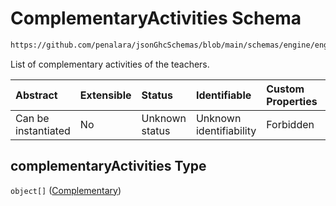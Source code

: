# ComplementaryActivities Schema

```txt
https://github.com/penalara/jsonGhcSchemas/blob/main/schemas/engine/engineSpecification.schema.json#/properties/complementaryActivities
```

List of complementary activities of the teachers.

| Abstract            | Extensible | Status         | Identifiable            | Custom Properties | Additional Properties | Access Restrictions | Defined In                                                                                               |
| :------------------ | :--------- | :------------- | :---------------------- | :---------------- | :-------------------- | :------------------ | :------------------------------------------------------------------------------------------------------- |
| Can be instantiated | No         | Unknown status | Unknown identifiability | Forbidden         | Allowed               | none                | [engineSpecification.schema.json\*](../../../out/engineSpecification.schema.json "open original schema") |

## complementaryActivities Type

`object[]` ([Complementary](enginespecification-properties-complementaryactivities-complementary.md))
